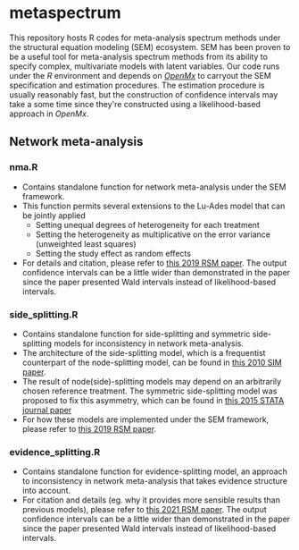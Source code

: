 # metaspectrum
This repository hosts R codes for meta-analysis spectrum methods under the structural equation modeling (SEM) ecosystem. SEM has been proven to be a useful tool for meta-analysis spectrum methods from its ability to specify complex, multivariate models with latent variables. Our code runs under the *R* environment and depends on [*OpenMx*](https://openmx.ssri.psu.edu/) to carryout the SEM specification and estimation procedures.  The estimation procedure is usually reasonably fast, but the construction of confidence intervals may take a some time since they're constructed using a likelihood-based approach in *OpenMx*. 

## Network meta-analysis

### nma.R
- Contains standalone function for network meta-analysis under the SEM framework.
- This function permits several extensions to the Lu-Ades model that can be jointly applied 
    - Setting unequal degrees of heterogeneity for each treatment
    - Setting the heterogeneity as multiplicative on the error variance (unweighted least squares)
    - Setting the study effect as random effects
- For details and citation, please refer to [this 2019 RSM paper](https://doi.org/10.1002/jrsm.1344). The output confidence intervals can be a little wider than demonstrated in the paper since the paper presented Wald intervals instead of likelihood-based intervals.

### side_splitting.R
- Contains standalone function for side-splitting and symmetric side-splitting models for inconsistency in network meta-analysis.
- The architecture of the side-splitting model, which is a frequentist counterpart of the node-splitting model, can be found in [this 2010 SIM paper](https://doi.org/10.1002/sim.3767).
- The result of node(side)-splitting models may depend on an arbitrarily chosen reference treatment.  The symmetric side-splitting model was proposed to fix this asymmetry, which can be found in [this 2015 STATA journal paper](https://doi.org/10.1177/1536867X1501500403)
- For how these models are implemented under the SEM framework, please refer to [this 2019 RSM paper](https://doi.org/10.1002/jrsm.1344).

### evidence_splitting.R
- Contains standalone function for evidence-splitting model, an approach to inconsistency in network meta-analysis that takes evidence structure into account.
- For citation and details (eg. why it provides more sensible results than previous models), please refer to [this 2021 RSM paper](https://doi.org/10.1002/jrsm.1480). The output confidence intervals can be a little wider than demonstrated in the paper since the paper presented Wald intervals instead of likelihood-based intervals.
